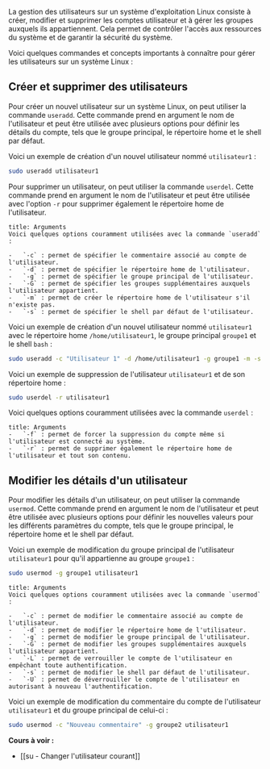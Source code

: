 La gestion des utilisateurs sur un système d'exploitation Linux consiste à créer, modifier et supprimer les comptes utilisateur et à gérer les groupes auxquels ils appartiennent. Cela permet de contrôler l'accès aux ressources du système et de garantir la sécurité du système.

Voici quelques commandes et concepts importants à connaître pour gérer les utilisateurs sur un système Linux :

## Créer et supprimer des utilisateurs

Pour créer un nouvel utilisateur sur un système Linux, on peut utiliser la commande `useradd`. Cette commande prend en argument le nom de l'utilisateur et peut être utilisée avec plusieurs options pour définir les détails du compte, tels que le groupe principal, le répertoire home et le shell par défaut.

Voici un exemple de création d'un nouvel utilisateur nommé `utilisateur1` :

```bash
sudo useradd utilisateur1
```

Pour supprimer un utilisateur, on peut utiliser la commande `userdel`. Cette commande prend en argument le nom de l'utilisateur et peut être utilisée avec l'option `-r` pour supprimer également le répertoire home de l'utilisateur.

```ad-note
title: Arguments
Voici quelques options couramment utilisées avec la commande `useradd` :

-   `-c` : permet de spécifier le commentaire associé au compte de l'utilisateur.
-   `-d` : permet de spécifier le répertoire home de l'utilisateur.
-   `-g` : permet de spécifier le groupe principal de l'utilisateur.
-   `-G` : permet de spécifier les groupes supplémentaires auxquels l'utilisateur appartient.
-   `-m` : permet de créer le répertoire home de l'utilisateur s'il n'existe pas.
-   `-s` : permet de spécifier le shell par défaut de l'utilisateur.
```

Voici un exemple de création d'un nouvel utilisateur nommé `utilisateur1` avec le répertoire home `/home/utilisateur1`, le groupe principal `groupe1` et le shell `bash` :

```bash
sudo useradd -c "Utilisateur 1" -d /home/utilisateur1 -g groupe1 -m -s /bin/bash utilisateur1
```

Voici un exemple de suppression de l'utilisateur `utilisateur1` et de son répertoire home :

```bash
sudo userdel -r utilisateur1
```

Voici quelques options couramment utilisées avec la commande `userdel` :

```ad-note
title: Arguments
-   `-f` : permet de forcer la suppression du compte même si l'utilisateur est connecté au système.
-   `-r` : permet de supprimer également le répertoire home de l'utilisateur et tout son contenu.
```

## Modifier les détails d'un utilisateur

Pour modifier les détails d'un utilisateur, on peut utiliser la commande `usermod`. Cette commande prend en argument le nom de l'utilisateur et peut être utilisée avec plusieurs options pour définir les nouvelles valeurs pour les différents paramètres du compte, tels que le groupe principal, le répertoire home et le shell par défaut.

Voici un exemple de modification du groupe principal de l'utilisateur `utilisateur1` pour qu'il appartienne au groupe `groupe1` :

```bash
sudo usermod -g groupe1 utilisateur1
```

```ad-note
title: Arguments
Voici quelques options couramment utilisées avec la commande `usermod` :

-   `-c` : permet de modifier le commentaire associé au compte de l'utilisateur.
-   `-d` : permet de modifier le répertoire home de l'utilisateur.
-   `-g` : permet de modifier le groupe principal de l'utilisateur.
-   `-G` : permet de modifier les groupes supplémentaires auxquels l'utilisateur appartient.
-   `-L` : permet de verrouiller le compte de l'utilisateur en empêchant toute authentification.
-   `-s` : permet de modifier le shell par défaut de l'utilisateur.
-   `-U` : permet de déverrouiller le compte de l'utilisateur en autorisant à nouveau l'authentification.
```

Voici un exemple de modification du commentaire du compte de l'utilisateur `utilisateur1` et du groupe principal de celui-ci :

```bash
sudo usermod -c "Nouveau commentaire" -g groupe2 utilisateur1
```

**Cours à voir :**
- [[su - Changer l'utilisateur courant]]